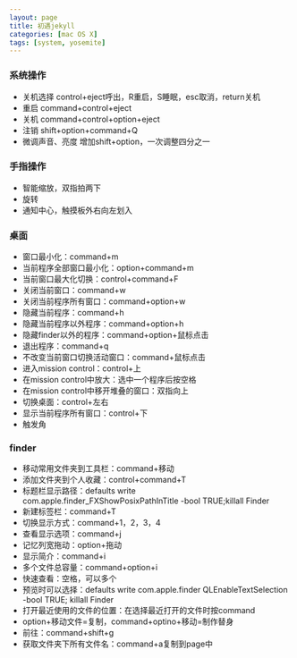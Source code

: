 ```yaml
---
layout: page
title: 初遇jekyll
categories: [mac OS X]
tags: [system, yosemite]
---
```


### 系统操作
*   关机选择 control+eject呼出，R重启，S睡眠，esc取消，return关机
*   重启 command+control+eject
*   关机 command+control+option+eject
*   注销 shift+option+command+Q
*   微调声音、亮度 增加shift+option，一次调整四分之一

### 手指操作
*   智能缩放，双指拍两下
*   旋转
*   通知中心，触摸板外右向左划入

### 桌面
*   窗口最小化：command+m
*   当前程序全部窗口最小化：option+command+m
*   当前窗口最大化切换：control+command+F
*   关闭当前窗口：command+w
*   关闭当前程序所有窗口：command+option+w
*   隐藏当前程序：command+h
*   隐藏当前程序以外程序：command+option+h
*   隐藏finder以外的程序：command+option+鼠标点击
*   退出程序：command+q
*   不改变当前窗口切换活动窗口：command+鼠标点击
*   进入mission control：control+上
*   在mission control中放大：选中一个程序后按空格
*   在mission control中移开堆叠的窗口：双指向上
*   切换桌面：control+左右
*   显示当前程序所有窗口：control+下
*   触发角

### finder
*   移动常用文件夹到工具栏：command+移动
*   添加文件夹到个人收藏：control+command+T
*   标题栏显示路径：defaults write com.apple.finder_FXShowPosixPathInTitle -bool TRUE;killall Finder
*   新建标签栏：command+T
*   切换显示方式：command+1，2，3，4
*   查看显示选项：command+j
*   记忆列宽拖动：option+拖动
*   显示简介：command+i
*   多个文件总容量：command+option+i
*   快速查看：空格，可以多个
*   预览时可以选择：defaults write com.apple.finder QLEnableTextSelection -bool TRUE; killall Finder
*   打开最近使用的文件的位置：在选择最近打开的文件时按command
*   option+移动文件=复制，command+optino+移动=制作替身
*   前往：command+shift+g
*   获取文件夹下所有文件名：command+a复制到page中

